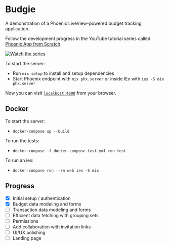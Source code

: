 # Budgie

A demonstration of a Phoenix LiveView-powered budget tracking application.

Follow the development progress in the YouTube tutorial series called [Phoenix App from Scratch](https://www.youtube.com/playlist?list=PL31bV6MaFAPllC8JP0vaRKrVm5kj7c1vc).

[![Watch the series](https://img.youtube.com/vi/0rpt5sMb7cw/maxresdefault.jpg)](https://www.youtube.com/playlist?list=PL31bV6MaFAPllC8JP0vaRKrVm5kj7c1vc)

To start the server:

  * Run `mix setup` to install and setup dependencies
  * Start Phoenix endpoint with `mix phx.server` or inside IEx with `iex -S mix phx.server`

Now you can visit [`localhost:4000`](http://localhost:4000) from your browser.

## Docker
To start the server:

 * `docker-compose up --build`

To run the tests:

 * `docker-compose -f docker-compose-test.yml run test`

To run an iex:

 * `docker-compose run --rm web iex -S mix`

## Progress

- [x] Initial setup / authentication
- [x] Budget data modeling and forms
- [ ] Transaction data modeling and forms
- [ ] Efficient data fetching with grouping sets
- [ ] Permissions
- [ ] Add collaboration with invitation links
- [ ] UI/UX polishing
- [ ] Landing page
